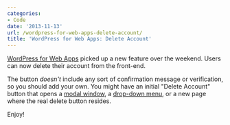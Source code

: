 ```yaml
---
categories:
- Code
date: '2013-11-13'
url: /wordpress-for-web-apps-delete-account/
title: 'WordPress for Web Apps: Delete Account'
---
```


<a href="http://cferdinandi.github.io/web-app-starter-kit/">WordPress for Web Apps</a> picked up a new feature over the weekend. Users can now delete their account from the front-end.

The button <em>doesn't</em> include any sort of confirmation message or verification, so you should add your own. You might have an initial "Delete Account" button that opens a <a href="http://cferdinandi.github.io/modals/">modal window</a>, a <a href="http://cferdinandi.github.io/houdini/">drop-down menu</a>, or a new page where the real delete button resides.

Enjoy!